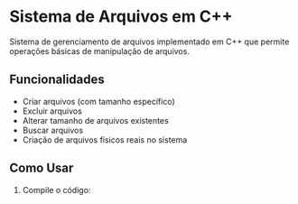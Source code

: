 # Sistema de Arquivos em C++

Sistema de gerenciamento de arquivos implementado em C++ que permite operações básicas de manipulação de arquivos.

## Funcionalidades

- Criar arquivos (com tamanho específico)
- Excluir arquivos
- Alterar tamanho de arquivos existentes
- Buscar arquivos
- Criação de arquivos físicos reais no sistema

## Como Usar

1. Compile o código:

